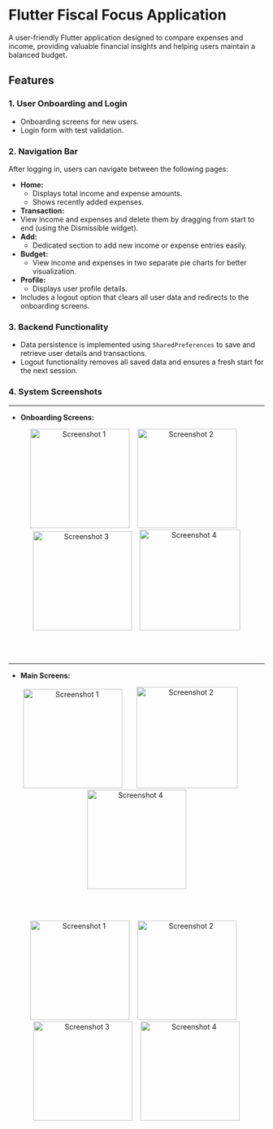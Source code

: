 # Flutter Fiscal Focus Application

A user-friendly Flutter application designed to compare expenses and income, providing valuable financial insights and helping users maintain a balanced budget.

## Features

### 1. **User Onboarding and Login**
- Onboarding screens for new users.
- Login form with test validation.

### 2. **Navigation Bar**
After logging in, users can navigate between the following pages:
- **Home:**
  - Displays total income and expense amounts.
  - Shows recently added expenses.
- **Transaction:**
- View income and expenses and delete them by dragging from start to end (using the Dismissible widget).
- **Add:**
  - Dedicated section to add new income or expense entries easily.
- **Budget:**
  - View income and expenses in two separate pie charts for better visualization.
- **Profile:**
  - Displays user profile details.
- Includes a logout option that clears all user data and redirects to the onboarding screens.

### 3. **Backend Functionality**
- Data persistence is implemented using `SharedPreferences` to save and retrieve user details and transactions.
- Logout functionality removes all saved data and ensures a fresh start for the next session.

### 4. **System Screenshots**
---
- **Onboarding Screens:**
<p align="center">
  <img src="https://github.com/user-attachments/assets/ed31a14e-8722-4b76-a1d0-c4a02fb3df65" alt="Screenshot 1" width="195">&nbsp;&nbsp;&nbsp;
  <img src="https://github.com/user-attachments/assets/4f2967b2-8803-4f59-a345-aff3b3d09473" alt="Screenshot 2" width="195">&nbsp;&nbsp;&nbsp;
  <img src="https://github.com/user-attachments/assets/54fb9767-6857-4a42-b7b1-124bdb142c3d" alt="Screenshot 3" width="195">&nbsp;&nbsp;&nbsp;
  <img src="https://github.com/user-attachments/assets/f4f9f3f4-a4a0-4e40-b2a7-f294bccb1c98" alt="Screenshot 4" width="198">
</p>
<br><br>

---
- **Main Screens:**
<p align="center">
  <img src="https://github.com/user-attachments/assets/78e1ffd9-8814-45fa-8926-ed5dfc29cfc2" alt="Screenshot 1" width="195">&nbsp;&nbsp;&nbsp;&nbsp;&nbsp;&nbsp;
  <img src="https://github.com/user-attachments/assets/c3c35508-d900-4dd8-95a8-dd7f4729906d" alt="Screenshot 2" width="199">&nbsp;&nbsp;&nbsp;&nbsp;&nbsp;&nbsp;
  <img src="https://github.com/user-attachments/assets/ff84e96c-7d0f-4c32-a363-062da0487411" alt="Screenshot 4" width="195">
</p>
<br><br>
<p align="center">
  <img src="https://github.com/user-attachments/assets/5310b17e-96f7-4e58-83c8-f06d36d741d9" alt="Screenshot 1" width="195">&nbsp;&nbsp;&nbsp;
  <img src="https://github.com/user-attachments/assets/ad8d6c85-b08e-4c16-8426-a0e625633195" alt="Screenshot 2" width="195">&nbsp;&nbsp;&nbsp;
  <img src="https://github.com/user-attachments/assets/b1afe39d-4cf9-4a93-91db-adc341d22581" alt="Screenshot 3" width="195">&nbsp;&nbsp;&nbsp;
  <img src="https://github.com/user-attachments/assets/2f4740ea-36b4-4b5f-981f-3e3d470f9c02" alt="Screenshot 4" width="195">
</p>
